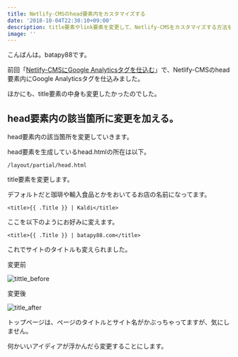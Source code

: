 ```yaml
---
title: Netlify-CMSのhead要素内をカスタマイズする
date: '2018-10-04T22:30:10+09:00'
description: title要素やlink要素を変更して、Netlify-CMSをカスタマイズする方法を探っていきます。
image: ''
---
```

こんばんは。batapy88です。

前回「[Netlify-CMSにGoogle Analyticsタグを仕込む](https://batapy88.com/post/embed_google_analytics_tag/)」で、Netlify-CMSのhead要素内にGoogle Analyticsタグを仕込みました。

ほかにも、title要素の中身も変更したかったのでした。

## head要素内の該当箇所に変更を加える。

head要素内の該当箇所を変更していきます。

head要素を生成しているhead.htmlの所在は以下。

```
/layout/partial/head.html
```

title要素を変更します。

デフォルトだと珈琲や輸入食品とかをおいてるお店の名前になってます。

```
<title>{{ .Title }} | Kaldi</title>
```

ここを以下のようにお好みに変えます。

```
<title>{{ .Title }} | batapy88.com</title>
```

これでサイトのタイトルも変えられました。

変更前

![tittle_before](/img/title_before.png)

変更後

![title_after](/img/title_after.png)



トップページは、ページのタイトルとサイト名がかぶっちゃってますが、気にしません。

何かいいアイディアが浮かんだら変更することにします。
